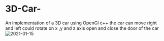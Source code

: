 # 3D-Car-
An implementation of a 3D car using OpenGl c++ 
the car can move right and left 
could rotate on x ,y and z axis 
open and close the door of the car 
![2021-01-15](https://user-images.githubusercontent.com/57330162/104735479-4f073180-574a-11eb-88a5-2881f6d4c053.png)


